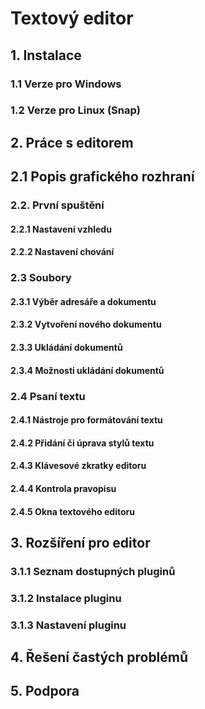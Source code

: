 # Textový editor
## 1. Instalace
### 1.1 Verze pro Windows
### 1.2 Verze pro Linux (Snap)
## 2. Práce s editorem
## 2.1 Popis grafického rozhraní
### 2.2. První spuštění
#### 2.2.1 Nastavení vzhledu
#### 2.2.2 Nastavení chování
### 2.3 Soubory
#### 2.3.1 Výběr adresáře a dokumentu
#### 2.3.2 Vytvoření nového dokumentu
#### 2.3.3 Ukládání dokumentů
#### 2.3.4 Možnosti ukládání dokumentů
### 2.4 Psaní textu
#### 2.4.1 Nástroje pro formátování textu
#### 2.4.2 Přidání či úprava stylů textu
#### 2.4.3 Klávesové zkratky editoru
#### 2.4.4 Kontrola pravopisu
#### 2.4.5 Okna textového editoru
## 3. Rozšíření pro editor
### 3.1.1 Seznam dostupných pluginů
### 3.1.2 Instalace pluginu
### 3.1.3 Nastavení pluginu
## 4. Řešení častých problémů
## 5. Podpora